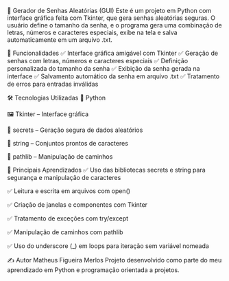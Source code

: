 🔐 Gerador de Senhas Aleatórias (GUI)
Este é um projeto em Python com interface gráfica feita com Tkinter, que gera senhas aleatórias seguras. O usuário define o tamanho da senha, e o programa gera uma combinação de letras, números e caracteres especiais, exibe na tela e salva automaticamente em um arquivo .txt.

📌 Funcionalidades
✅ Interface gráfica amigável com Tkinter
✅ Geração de senhas com letras, números e caracteres especiais
✅ Definição personalizada do tamanho da senha
✅ Exibição da senha gerada na interface
✅ Salvamento automático da senha em arquivo .txt
✅ Tratamento de erros para entradas inválidas

🛠 Tecnologias Utilizadas
🐍 Python

🖼️ Tkinter – Interface gráfica

🔐 secrets – Geração segura de dados aleatórios

🔡 string – Conjuntos prontos de caracteres

📁 pathlib – Manipulação de caminhos

🧠 Principais Aprendizados
✅ Uso das bibliotecas secrets e string para segurança e manipulação de caracteres

✅ Leitura e escrita em arquivos com open()

✅ Criação de janelas e componentes com Tkinter

✅ Tratamento de exceções com try/except

✅ Manipulação de caminhos com pathlib

✅ Uso do underscore (_) em loops para iteração sem variável nomeada

✍️ Autor
Matheus Figueira Merlos
Projeto desenvolvido como parte do meu aprendizado em Python e programação orientada a projetos.

